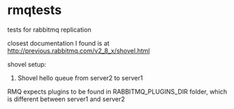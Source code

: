 # rmqtests
tests for rabbitmq replication 

closest documentation I found is at http://previous.rabbitmq.com/v2_8_x/shovel.html

shovel setup:
1. Shovel hello queue from server2 to server1


RMQ expects plugins to be found in RABBITMQ_PLUGINS_DIR folder, which is different between server1 and server2
